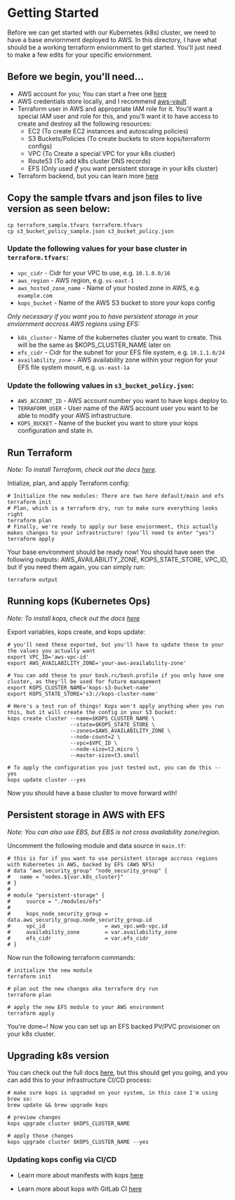 # Getting Started
Before we can get started with our Kubernetes (k8s) cluster, we need to have a base enviornment deployed to AWS.
In this directory, I have what should be a working terraform enviornment to get started. You'll just need to make a few edits for your specific enviornment.

## Before we begin, you'll need...
* AWS account for you; You can start a free one [here](https://aws.amazon.com/free/)
* AWS credentials store locally, and I recommend [aws-vault](https://github.com/99designs/aws-vault)
* Terraform user in AWS and appropriate IAM role for it. You'll want a special IAM user and role for this, and you'll want it to have access to create and destroy all the following resources:
  * EC2 (To create EC2 instances and autoscaling policies)
  * S3 Buckets/Policies (To create buckets to store kops/terraform configs)
  * VPC (To Create a special VPC for your k8s cluster)
  * Route53 (To add k8s cluster DNS records)
  * EFS (Only used *if* you want persistent storage in your k8s cluster)
* Terraform backend, but you can learn more [here](https://www.terraform.io/docs/backends/types/s3.html)

## Copy the sample tfvars and json files to live version as seen below:
```
cp terraform_sample.tfvars terraform.tfvars
cp s3_bucket_policy_sample.json s3_bucket_policy.json
```

### Update the following values for your base cluster in `terraform.tfvars`:
* `vpc_cidr`             - Cidr for your VPC to use, e.g. `10.1.0.0/16`
* `aws_region`           - AWS region, e.g. `us-east-1`
* `aws_hosted_zone_name` - Name of your hosted zone in AWS, e.g. `example.com`
* `kops_bucket`          - Name of the AWS S3 bucket to store your kops config

*Only necessary if you want you to have persistent storage in your enviornment accross AWS regions using EFS:*
* `k8s_cluster`         - Name of the kubernetes cluster you want to create. This will be the same as $KOPS_CLUSTER_NAME later on
* `efs_cidr`            - Cidr for the subnet for your EFS file system, e.g. `10.1.1.0/24`
* `availability_zone`   - AWS availability zone within your region for your EFS file system mount, e.g. `us-east-1a`

### Update the following values in `s3_bucket_policy.json`:
* `AWS_ACCOUNT_ID`  - AWS account number you want to have kops deploy to.
* `TERRAFORM_USER`  - User name of the AWS account user you want to be able to modify your AWS infrastructure.
* `KOPS_BUCKET`     - Name of the bucket you want to store your kops configuration and state in.

## Run Terraform
_Note: To install Terraform, check out the docs [here](https://learn.hashicorp.com/collections/terraform/aws-get-started)._

Intialize, plan, and apply Terraform config:
```
# Initialize the new modules: There are two here default/main and efs
terraform init
# Plan, which is a terraform dry, run to make sure everything looks right
terraform plan
# Finally, we're ready to apply our base enviornment, this actually makes changes to your infrastructure! (you'll need to enter "yes")
terraform apply
```
Your base environment should be ready now! You should have seen the following outputs: AWS_AVAILABILITY_ZONE, KOPS_STATE_STORE, VPC_ID, but if you need them again, you can simply run:

`terraform output`

## Running kops (Kubernetes Ops)
*Note: To install kops, check out the docs [here](https://kops.sigs.k8s.io/getting_started/install/#github-releases)*

Export variables, kops create, and kops update:
```
# you'll need these exported, but you'll have to update these to your the values you actually want
export VPC_ID='aws-vpc-id'
export AWS_AVAILABILITY_ZONE='your-aws-availability-zone'

# You can add these to your bash.rc/bash.profile if you only have one cluster, as they'll be used for future management
export KOPS_CLUSTER_NAME='kops-s3-bucket-name'
export KOPS_STATE_STORE='s3://kops-cluster-name'

# Here's a test run of things! Kops won't apply anything when you run this, but it will create the config in your S3 bucket:
kops create cluster --name=$KOPS_CLUSTER_NAME \
                    --state=$KOPS_STATE_STORE \
                    --zones=$AWS_AVAILABILITY_ZONE \
                    --node-count=2 \
                    --vpc=$VPC_ID \
                    --node-size=t2.micro \
                    --master-size=t3.small

# To apply the configuration you just tested out, you can do this --yes
kops update cluster --yes
```

Now you should have a base cluster to move forward with!

## Persistent storage in AWS with EFS
*Note: You can also use EBS, but EBS is not cross availability zone/region.*

Uncomment the following module and data source in `main.tf`:

```
# this is for if you want to use persistent storage accross regions with Kubernetes in AWS, backed by EFS (AWS NFS)
# data "aws_security_group" "node_security_group" {
#   name = "nodes.${var.k8s_cluster}"
# }
#
# module "persistent-storage" {
#     source = "./modules/efs"
#
#     kops_node_security_group = data.aws_security_group.node_security_group.id
#     vpc_id                   = aws_vpc.web-vpc.id
#     availability_zone        = var.availability_zone
#     efs_cidr                 = var.efs_cidr
# }
```

Now run the following terraform commands:
```
# initialize the new module
terraform init

# plan out the new changes aka terraform dry run
terraform plan

# apply the new EFS module to your AWS environment
terraform apply
```
You're done~! Now you can set up an EFS backed PV/PVC provisioner on your k8s cluster.

## Upgrading k8s version
You can check out the full docs [here](https://kops.sigs.k8s.io/operations/updates_and_upgrades/#manual-update), but this should get you going, and you can add this to your infrastructure CI/CD process:
```
# make sure kops is upgraded on your system, in this case I'm using brew so:
brew update && brew upgrade kops

# preview changes
kops upgrade cluster $KOPS_CLUSTER_NAME

# apply those changes
kops upgrade cluster $KOPS_CLUSTER_NAME --yes
```

### Updating kops config via CI/CD
* Learn more about manifests with kops [here](https://github.com/kubernetes/kops/blob/master/docs/manifests_and_customizing_via_api.md)

* Learn more about kops with GitLab CI [here](https://github.com/kubernetes/kops/blob/master/docs/continuous_integration.md)
